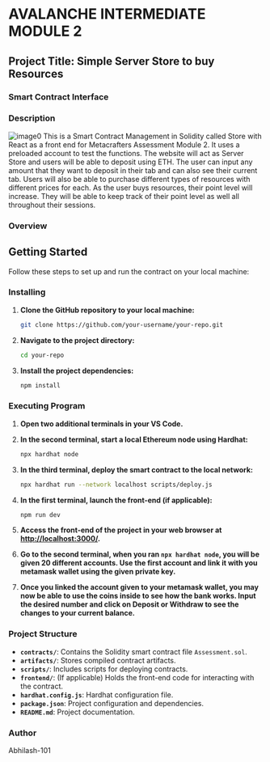 
# **AVALANCHE INTERMEDIATE MODULE 2**

## Project Title: Simple Server Store to buy Resources 

### **Smart Contract Interface**



### **Description**
![image0](https://github.com/user-attachments/assets/06df1ada-4946-47a2-bd0e-fd5cd3f47726)
This is a Smart Contract Management in Solidity called Store with React as a front end for Metacrafters Assessment Module 2. It uses a preloaded account to test the functions. The website will act as Server Store and users will be able to deposit using ETH. The user can input any amount that they want to deposit in their tab and can also see their current tab. Users will also be able to purchase different types of resources with different prices for each. As the user buys resources, their point level will increase. They will be able to keep track of their point level as well all throughout their sessions.

### **Overview**


## **Getting Started**

Follow these steps to set up and run the contract on your local machine:

### **Installing**

1. **Clone the GitHub repository to your local machine:**

   ```bash
   git clone https://github.com/your-username/your-repo.git
   ```

2. **Navigate to the project directory:**

   ```bash
   cd your-repo
   ```

3. **Install the project dependencies:**

   ```bash
   npm install
   ```

### **Executing Program**

1. **Open two additional terminals in your VS Code.**

2. **In the second terminal, start a local Ethereum node using Hardhat:**

   ```bash
   npx hardhat node
   ```

3. **In the third terminal, deploy the smart contract to the local network:**

   ```bash
   npx hardhat run --network localhost scripts/deploy.js
   ```

4. **In the first terminal, launch the front-end (if applicable):**

   ```bash
   npm run dev
   ```

5. **Access the front-end of the project in your web browser at [http://localhost:3000/](http://localhost:3000/).**

6. **Go to the second terminal, when you ran `npx hardhat node`, you will be given 20 different accounts. Use the first account and link it with you metamask wallet using the given private key.**

7. **Once you linked the account given to your metamask wallet, you may now be able to use the coins inside to see how the bank works.
Input the desired number and click on Deposit or Withdraw to see the changes to your current balance.**

### **Project Structure**

- **`contracts/`**: Contains the Solidity smart contract file `Assessment.sol`.
- **`artifacts/`**: Stores compiled contract artifacts.
- **`scripts/`**: Includes scripts for deploying contracts.
- **`frontend/`**: (If applicable) Holds the front-end code for interacting with the contract.
- **`hardhat.config.js`**: Hardhat configuration file.
- **`package.json`**: Project configuration and dependencies.
- **`README.md`**: Project documentation.

### **Author**

Abhilash-101



